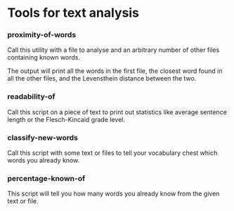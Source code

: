 # Tools for text analysis

### proximity-of-words
Call this utility with a file to analyse and an arbitrary number of other files containing known words.

The output will print all the words in the first file, the closest word found in all the other files, and the Levensthein distance between the two.

### readability-of
Call this script on a piece of text to print out statistics like average sentence length or the Flesch-Kincaid grade level.

### classify-new-words
Call this script with some text or files to tell your vocabulary chest which words you already know.

### percentage-known-of
This script will tell you how many words you already know from the given text or file.
